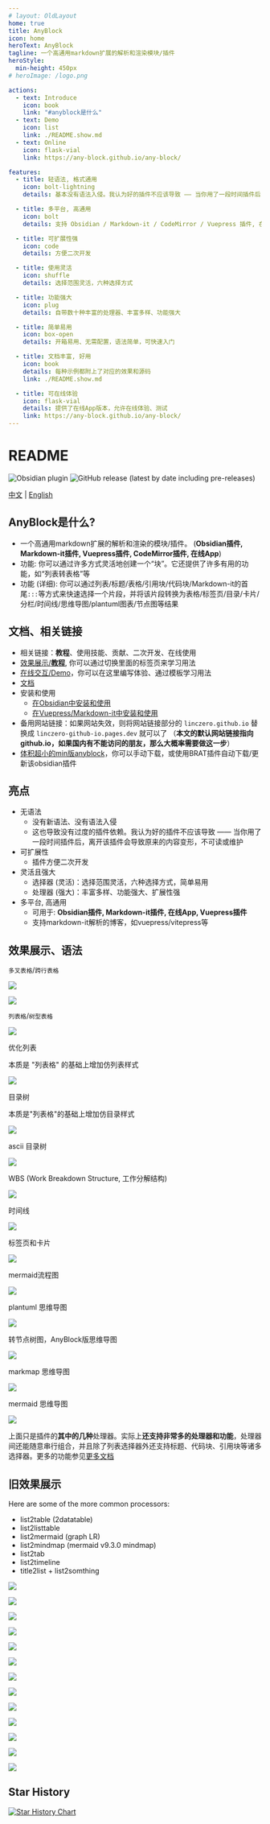 ```yaml
---
# layout: OldLayout
home: true
title: AnyBlock
icon: home
heroText: AnyBlock
tagline: 一个高通用markdown扩展的解析和渲染模块/插件
heroStyle:
  min-height: 450px
# heroImage: /logo.png

actions:
  - text: Introduce
    icon: book
    link: "#anyblock是什么"
  - text: Demo
    icon: list
    link: ./README.show.md  
  - text: Online
    icon: flask-vial
    link: https://any-block.github.io/any-block/

features:
  - title: 轻语法, 格式通用
    icon: bolt-lightning
    details: 基本没有语法入侵。我认为好的插件不应该导致 —— 当你用了一段时间插件后，离开该插件会导致原来的内容变形，不可读或维护

  - title: 多平台, 高通用
    icon: bolt
    details: 支持 Obsidian / Markdown-it / CodeMirror / Vuepress 插件, 在线App, 支持markdown-it解析的博客框架。支持电脑、平板、手机端

  - title: 可扩展性强
    icon: code
    details: 方便二次开发

  - title: 使用灵活
    icon: shuffle
    details: 选择范围灵活，六种选择方式

  - title: 功能强大
    icon: plug
    details: 自带数十种丰富的处理器、丰富多样、功能强大

  - title: 简单易用
    icon: box-open
    details: 开箱易用、无需配置，语法简单，可快速入门

  - title: 文档丰富, 好用
    icon: book
    details: 每种示例都附上了对应的效果和源码
    link: ./README.show.md

  - title: 可在线体验
    icon: flask-vial
    details: 提供了在线App版本，允许在线体验、测试
    link: https://any-block.github.io/any-block/
---
```


# README

![Obsidian plugin](https://img.shields.io/endpoint?url=https%3A%2F%2Fscambier.xyz%2Fobsidian-endpoints%2Fany-block.json) ![GitHub release (latest by date including pre-releases)](https://img.shields.io/github/v/release/LincZero/obsidian-any-block)

[中文](./README.zh.md) | [English](./README.md)

## AnyBlock是什么?

- 一个高通用markdown扩展的解析和渲染的模块/插件。
  (**Obsidian插件, Markdown-it插件, Vuepress插件, CodeMirror插件, 在线App**)
- 功能: 你可以通过许多方式灵活地创建一个“块”。它还提供了许多有用的功能，如“列表转表格”等
- 功能 (详细): 你可以通过列表/标题/表格/引用块/代码块/Markdown-it的首尾`:::`等方式来快速选择一个片段，并将该片段转换为表格/标签页/目录/卡片/分栏/时间线/思维导图/plantuml图表/节点图等结果

## 文档、相关链接

- 相关链接：**教程**、使用技能、贡献、二次开发、在线使用
- [效果展示/**教程**](./README.show.md), 你可以通过切换里面的标签页来学习用法
- [在线交互/Demo](https://any-block.github.io/any-block/)，你可以在这里编写体验、通过模板学习用法
- [文档](./)
- 安装和使用
  - [在Obsidian中安装和使用](https://lincdocs.github.io/AnyBlock/docs/en/04.%20InstallAndUse_Obsidian.html)
  - [在Vuepress/Markdown-it中安装和使用](https://lincdocs.github.io/AnyBlock/docs/en/04.%20InstallAndUse_VuePress.html)
- 备用网站链接：如果网站失效，则将网站链接部分的 `linczero.github.io` 替换成 `linczero-github-io.pages.dev` 就可以了
	  （**本文的默认网站链接指向 github.io，如果国内有不能访问的朋友，那么大概率需要做这一步**）
- [体积超小的min版anyblock](https://github.com/any-block/obsidian-any-block-min)，你可以手动下载，或使用BRAT插件自动下载/更新该obsidian插件

## 亮点

- 无语法
  - 没有新语法、没有语法入侵
  - 这也导致没有过度的插件依赖。我认为好的插件不应该导致 —— 当你用了一段时间插件后，离开该插件会导致原来的内容变形，不可读或维护
- 可扩展性
  - 插件方便二次开发
- 灵活且强大
  - 选择器 (灵活)：选择范围灵活，六种选择方式，简单易用
  - 处理器 (强大)：丰富多样、功能强大、扩展性强
- 多平台, 高通用
  - 可用于: **Obsidian插件, Markdown-it插件, 在线App, Vuepress插件**
  - 支持markdown-it解析的博客，如vuepress/vitepress等

## 效果展示、语法

`多叉表格`/`跨行表格`

![](./docs/assets/list2table3.png)

![](./docs/assets/list2table32.png)

`列表格`/`树型表格`

![](./docs/assets/list2lt3.png)

优化列表

本质是 "列表格" 的基础上增加仿列表样式

![](./docs/assets/listtable_likelist.png)

目录树

本质是"列表格"的基础上增加仿目录样式

![](./docs/assets/list2dt3.png)

ascii 目录树

![](./docs/assets/list2astreeH3.png)

WBS (Work Breakdown Structure, 工作分解结构)

![](./docs/assets/list2pumlWBS3.png)

时间线

![](./docs/assets/list2timeline3.png)

标签页和卡片

![](./docs/assets/tabs-and-card3.png)

mermaid流程图

![](./docs/assets/list2mermaid3.png)

plantuml 思维导图

![](./docs/assets/list2pumlMindmap3.png)

转节点树图，AnyBlock版思维导图

![](./docs/assets/list2node.png)

markmap 思维导图

![](./docs/assets/list2markmap3.png)

mermaid 思维导图

![](./docs/assets/list2mindmap3.png)

上面只是插件的**其中的几种**处理器。实际上**还支持非常多的处理器和功能**，处理器间还能随意串行组合，并且除了列表选择器外还支持标题、代码块、引用块等诸多选择器。更多的功能参见[更多文档](https://linczero.github.io/MdNote_Public/%E4%BA%A7%E5%93%81%E6%96%87%E6%A1%A3/AnyBlock/)

## 旧效果展示

Here are some of the more common processors:
- list2table  (2datatable)
- list2listtable
- list2mermaid  (graph LR)
- list2mindmap  (mermaid v9.3.0 mindmap)
- list2tab
- list2timeline
- title2list + list2somthing

![](./assets/list2table.png)

![](./assets/list2tableT.png)

![](./assets/list2lt.gif)
 
![](./assets/list2tab.gif)
 
![](./assets/list2mermaid.png)

![](./assets/list2mindmap.png)

![](./assets/titleSelector.png)

![](./assets/addTitle.png)

![](./assets/scroll.gif)
 
![](./assets/overfold.png)

![](./assets/flod.gif)

![](./assets/heimu.gif)

![](./assets/userProcessor.png)

## Star History

[![Star History Chart](https://api.star-history.com/svg?repos=any-block/any-block&type=Date)](https://www.star-history.com/#any-block/any-block&Date)
